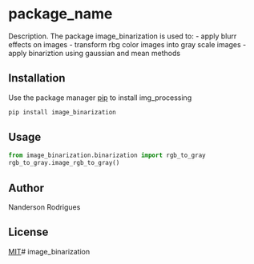 # package_name

Description. 
The package image_binarization is used to:
	- apply blurr effects on images
	- transform rbg color images into gray scale images
	- apply binariztion using gaussian and mean methods

## Installation

Use the package manager [pip](https://pip.pypa.io/en/stable/) to install img_processing

```bash
pip install image_binarization
```

## Usage

```python
from image_binarization.binarization import rgb_to_gray
rgb_to_gray.image_rgb_to_gray()
```

## Author
Nanderson Rodrigues

## License
[MIT](https://choosealicense.com/licenses/mit/)# image_binarization
